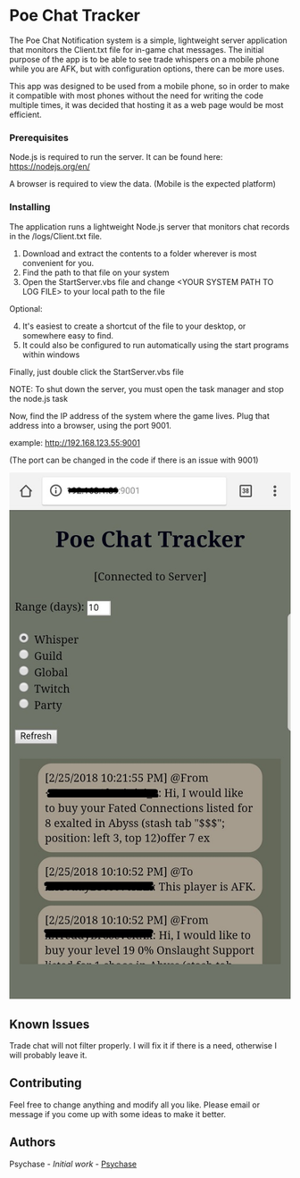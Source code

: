 # Poe Chat Tracker
The Poe Chat Notification system is a simple, lightweight server application that monitors the Client.txt file for 
in-game chat messages. The initial purpose of the app is to be able to see trade whispers on a mobile phone while 
you are AFK, but with configuration options, there can be more uses. 

This app was designed to be used from a mobile phone, so in order to make it compatible with most phones without 
the need for writing the code multiple times, it was decided that hosting it as a web page would be most efficient. 

### Prerequisites

Node.js is required to run the server. 
It can be found here: https://nodejs.org/en/

A browser is required to view the data. (Mobile is the expected platform)

### Installing

The application runs a lightweight Node.js server that monitors chat records in the <game root dir>/logs/Client.txt file. 
1. Download and extract the contents to a folder wherever is most convenient for you.
2. Find the path to that file on your system
3. Open the StartServer.vbs file and change \<YOUR SYSTEM PATH TO LOG FILE\> to your local path to the file

Optional:

4. It's easiest to create a shortcut of the file to your desktop, or somewhere easy to find. 
5. It could also be configured to run automatically using the start programs within windows

Finally, just double click the StartServer.vbs file 

NOTE: To shut down the server, you must open the task manager and stop the node.js task

Now, find the IP address of the system where the game lives. Plug that address into a browser, using the port 9001. 

example: http://192.168.123.55:9001

(The port can be changed in the code if there is an issue with 9001)

![Screen shot](https://github.com/furykid/ChatTrack/blob/master/PoeChatTrack_Screenshot.jpg "Mobile Screenshot")

## Known Issues

Trade chat will not filter properly. I will fix it if there is a need, otherwise I will probably leave it.

## Contributing

Feel free to change anything and modify all you like. Please email or message if you come up with some ideas to make it better. 

## Authors

Psychase - *Initial work* - [Psychase](https://github.com/furykid)
